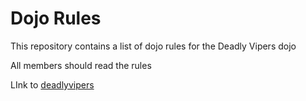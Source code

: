 Dojo Rules
==========

This repository contains a list of dojo rules for the Deadly Vipers dojo

All members should read the rules

LInk to [deadlyvipers](https://github.com/deadlyvipers)
